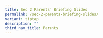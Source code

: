 ```yaml
---
title: Sec 2 Parents' Briefing Slides
permalink: /sec-2-parents-briefing-slides/
variant: tiptap
description: ""
third_nav_title: Parents
---
```

